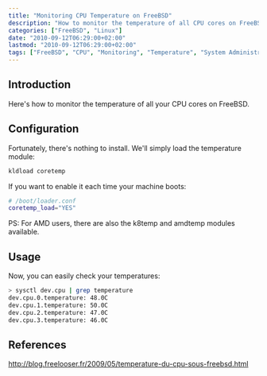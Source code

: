 ```yaml
---
title: "Monitoring CPU Temperature on FreeBSD"
description: "How to monitor the temperature of all CPU cores on FreeBSD"
categories: ["FreeBSD", "Linux"]
date: "2010-09-12T06:29:00+02:00"
lastmod: "2010-09-12T06:29:00+02:00"
tags: ["FreeBSD", "CPU", "Monitoring", "Temperature", "System Administration"]
---
```


## Introduction

Here's how to monitor the temperature of all your CPU cores on FreeBSD.

## Configuration

Fortunately, there's nothing to install. We'll simply load the temperature module:

```bash
kldload coretemp
```

If you want to enable it each time your machine boots:

```bash
# /boot/loader.conf
coretemp_load="YES"
```

PS: For AMD users, there are also the k8temp and amdtemp modules available.

## Usage

Now, you can easily check your temperatures:

```bash
> sysctl dev.cpu | grep temperature
dev.cpu.0.temperature: 48.0C
dev.cpu.1.temperature: 50.0C
dev.cpu.2.temperature: 47.0C
dev.cpu.3.temperature: 46.0C
```

## References

http://blog.freelooser.fr/2009/05/temperature-du-cpu-sous-freebsd.html
